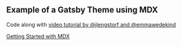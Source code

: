 ## Example of a Gatsby Theme using MDX

Code along with [video tutorial by @jlengstorf and @emmawedekind][tutorial]

[Getting Started with MDX][gatsby-mdx]

[tutorial]: https://www.youtube.com/watch?v=W2uTfay3doo&t=208s
[gatsby-mdx]: https://www.gatsbyjs.org/docs/mdx/getting-started/
